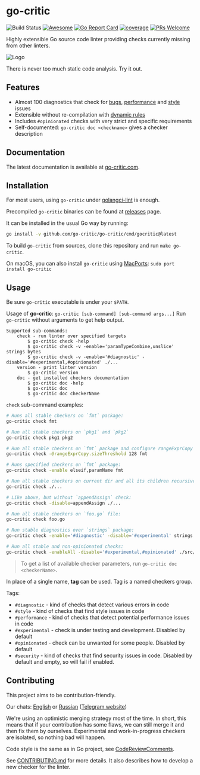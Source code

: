 # go-critic

![Build Status](https://github.com/go-critic/go-critic/workflows/Go/badge.svg)
[![Awesome](https://cdn.rawgit.com/sindresorhus/awesome/d7305f38d29fed78fa85652e3a63e154dd8e8829/media/badge.svg)](https://github.com/avelino/awesome-go#code-analysis)
[![Go Report Card][go-report-image]][go-report-url]
[![coverage][coverage-image]][coverage-url]
[![PRs Welcome][pr-welcome-image]][pr-welcome-url]

[go-report-image]: https://goreportcard.com/badge/github.com/go-critic/go-critic
[go-report-url]: https://goreportcard.com/report/github.com/go-critic/go-critic
[coverage-image]: https://coveralls.io/repos/github/go-critic/go-critic/badge.svg?branch=master
[coverage-url]: https://coveralls.io/github/go-critic/go-critic?branch=master
[pr-welcome-image]: https://img.shields.io/badge/PRs-welcome-brightgreen.svg
[pr-welcome-url]: https://github.com/go-critic/go-critic/blob/master/CONTRIBUTING.md

Highly extensible Go source code linter providing checks currently missing from other linters.

![Logo](https://avatars1.githubusercontent.com/u/40007520?s=300&u=b44287d8845a63fb0102d5259710c11ea367bb13&v=4)

There is never too much static code analysis. Try it out.

## Features

* Almost 100 diagnostics that check for [bugs](https://go-critic.github.io/overview#checkers-from-the-diagnostic-group), [performance](https://go-critic.github.io/overview#checkers-from-the-performance-group) and [style](https://go-critic.github.io/overview#checkers-from-the-style-group) issues
* Extensible without re-compilation with [dynamic rules](https://quasilyte.dev/blog/post/ruleguard/)
* Includes `#opinionated` checks with very strict and specific requirements
* Self-documented: `go-critic doc <checkname>` gives a checker description

## Documentation

The latest documentation is available at [go-critic.com](https://go-critic.com/overview).

## Installation

For most users, using `go-critic` under [golangci-lint](https://github.com/golangci/golangci-lint) is enough.

Precompiled `go-critic` binaries can be found at [releases](https://github.com/go-critic/go-critic/releases) page.

It can be installed in the usual Go way by running:
```bash
go install -v github.com/go-critic/go-critic/cmd/gocritic@latest
```

To build `go-critic` from sources, clone this repository and run `make go-critic`.

On macOS, you can also install `go-critic` using [MacPorts](https://www.macports.org): `sudo port install go-critic`

## Usage

Be sure `go-critic` executable is under your `$PATH`.

Usage of **go-critic**: `go-critic [sub-command] [sub-command args...]`
Run `go-critic` without arguments to get help output.

```
Supported sub-commands:
	check - run linter over specified targets
		$ go-critic check -help
		$ go-critic check -v -enable='paramTypeCombine,unslice' strings bytes
		$ go-critic check -v -enable='#diagnostic' -disable='#experimental,#opinionated' ./...
	version - print linter version
		$ go-critic version
	doc - get installed checkers documentation
		$ go-critic doc -help
		$ go-critic doc
		$ go-critic doc checkerName
```

`check` sub-command examples:

```bash
# Runs all stable checkers on `fmt` package:
go-critic check fmt

# Run all stable checkers on `pkg1` and `pkg2`
go-critic check pkg1 pkg2

# Run all stable checkers on `fmt` package and configure rangeExprCopy checker
go-critic check -@rangeExprCopy.sizeThreshold 128 fmt

# Runs specified checkers on `fmt` package:
go-critic check -enable elseif,paramName fmt

# Run all stable checkers on current dir and all its children recursively:
go-critic check ./...

# Like above, but without `appendAssign` check:
go-critic check -disable=appendAssign ./...

# Run all stable checkers on `foo.go` file:
go-critic check foo.go

# Run stable diagnostics over `strings` package:
go-critic check -enable='#diagnostic' -disable='#experimental' strings

# Run all stable and non-opinionated checks:
go-critic check -enableAll -disable='#experimental,#opinionated' ./src/...
```

> To get a list of available checker parameters, run `go-critic doc <checkerName>`.

In place of a single name, **tag** can be used. Tag is a named checkers group.

Tags:
* `#diagnostic` - kind of checks that detect various errors in code
* `#style` - kind of checks that find style issues in code
* `#performance` - kind of checks that detect potential performance issues in code
* `#experimental` - check is under testing and development. Disabled by default
* `#opinionated` - check can be unwanted for some people. Disabled by default
* `#security` -  kind of checks that find security issues in code. Disabled by default and empty, so will fail if enabled.

## Contributing

This project aims to be contribution-friendly.

Our chats: [English](https://t.me/go_critic_eng) or
[Russian](https://t.me/go_critic_ru)
([Telegram website](https://telegram.org/))

We're using an optimistic merging strategy most of the time.
In short, this means that if your contribution has some flaws, we can still merge it and then
fix them by ourselves. Experimental and work-in-progress checkers are isolated, so nothing bad will happen.

Code style is the same as in Go project, see [CodeReviewComments](https://go.dev/wiki/CodeReviewComments).

See [CONTRIBUTING.md](CONTRIBUTING.md) for more details.
It also describes how to develop a new checker for the linter.
